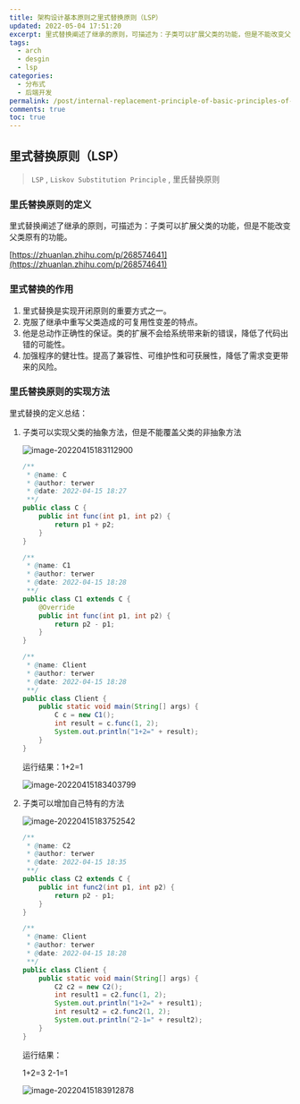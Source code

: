 ```yaml
---
title: 架构设计基本原则之里式替换原则（LSP）
updated: 2022-05-04 17:51:20
excerpt: 里式替换阐述了继承的原则，可描述为：子类可以扩展父类的功能，但是不能改变父类原有的功能。
tags:
  - arch
  - desgin
  - lsp
categories:
  - 分布式
  - 后端开发
permalink: /post/internal-replacement-principle-of-basic-principles-of-architecture-design.html
comments: true
toc: true
---
```

## 里式替换原则（LSP）

> `LSP` , `Liskov Substitution Principle` , 里氏替换原则

### 里氏替换原则的定义

里式替换阐述了继承的原则，可描述为：子类可以扩展父类的功能，但是不能改变父类原有的功能。

[https://zhuanlan.zhihu.com/p/268574641](https://zhuanlan.zhihu.com/p/268574641)

### 里式替换的作用

1. 里式替换是实现开闭原则的重要方式之一。
2. 克服了继承中重写父类造成的可复用性变差的特点。
3. 他是总动作正确性的保证。类的扩展不会给系统带来新的错误，降低了代码出错的可能性。
4. 加强程序的健壮性。提高了兼容性、可维护性和可获展性，降低了需求变更带来的风险。

### 里氏替换原则的实现方法

里式替换的定义总结：

1. 子类可以实现父类的抽象方法，但是不能覆盖父类的非抽象方法

   ![image-20220415183112900](https://img1.terwer.space/image-20220415183112900.png)

   ```java
   /**
    * @name: C
    * @author: terwer
    * @date: 2022-04-15 18:27
    **/
   public class C {
       public int func(int p1, int p2) {
           return p1 + p2;
       }
   }
   
   /**
    * @name: C1
    * @author: terwer
    * @date: 2022-04-15 18:28
    **/
   public class C1 extends C {
       @Override
       public int func(int p1, int p2) {
           return p2 - p1;
       }
   }
   
   /**
    * @name: Client
    * @author: terwer
    * @date: 2022-04-15 18:28
    **/
   public class Client {
       public static void main(String[] args) {
           C c = new C1();
           int result = c.func(1, 2);
           System.out.println("1+2=" + result);
       }
   }
   
   ```

   运行结果：1+2=1

   ![image-20220415183403799](https://img1.terwer.space/image-20220415183403799.png)

2. 子类可以增加自己特有的方法

   ![image-20220415183752542](https://img1.terwer.space/image-20220415183752542.png)

   ```java
   /**
    * @name: C2
    * @author: terwer
    * @date: 2022-04-15 18:35
    **/
   public class C2 extends C {
       public int func2(int p1, int p2) {
           return p2 - p1;
       }
   }
   
   /**
    * @name: Client
    * @author: terwer
    * @date: 2022-04-15 18:28
    **/
   public class Client {
       public static void main(String[] args) {
           C2 c2 = new C2();
           int result1 = c2.func(1, 2);
           System.out.println("1+2=" + result1);
           int result2 = c2.func2(1, 2);
           System.out.println("2-1=" + result2);
       }
   }
   ```

   运行结果：

   1+2=3
   2-1=1

   ![image-20220415183912878](https://img1.terwer.space/image-20220415183912878.png)